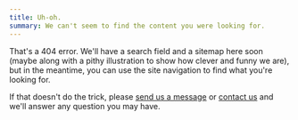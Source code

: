 ```yaml
---
title: Uh-oh.
summary: We can't seem to find the content you were looking for.
---
```


That's a 404 error. We'll have a search field and a sitemap here soon (maybe along with a pithy illustration to show how clever and funny we are), but in the meantime, you can use the site navigation to find what you're looking for.

If that doesn't do the trick, please [send us a message](mailto:hello@octopusthink.com) or [contact us](/contact) and we'll answer any question you may have.
